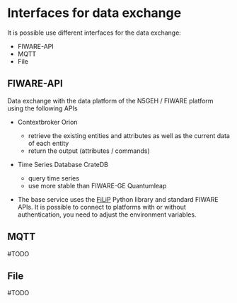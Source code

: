 # Interfaces for data exchange
It is possible use different interfaces for the data exchange:
- FIWARE-API
- MQTT
- File

## FIWARE-API
Data exchange with the data platform of the N5GEH / FIWARE platform using the following APIs
- Contextbroker Orion
    - retrieve the existing entities and attributes as well as the current data of each entity 
    - return the output (attributes / commands) 
- Time Series Database CrateDB
    - query time series
    - use more stable than FIWARE-GE Quantumleap

- The base service uses the [FiLiP](https://github.com/RWTH-EBC/FiLiP/tree/master/examples) Python library and standard FIWARE APIs. It is possible to connect to platforms with or without authentication, you need to adjust the environment variables.

## MQTT
#TODO
## File
#TODO
